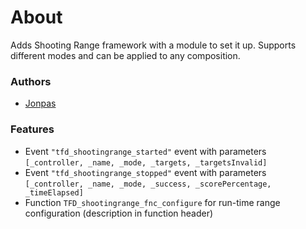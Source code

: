 # About

Adds Shooting Range framework with a module to set it up. Supports different modes and can be applied to any composition.

### Authors

- [Jonpas](http://github.com/jonpas)

### Features

- Event `"tfd_shootingrange_started"` event with parameters `[_controller, _name, _mode, _targets, _targetsInvalid]`
- Event `"tfd_shootingrange_stopped"` event with parameters `[_controller, _name, _mode, _success, _scorePercentage, _timeElapsed]`
- Function `TFD_shootingrange_fnc_configure` for run-time range configuration (description in function header)
